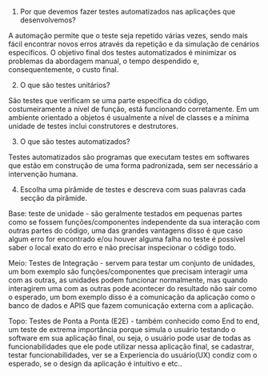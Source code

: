 1. Por que devemos fazer testes automatizados nas aplicações que desenvolvemos?

A automação permite que o teste seja repetido várias vezes, sendo mais fácil encontrar novos erros através da repetição e da simulação de cenários específicos.
O objetivo final dos testes automatizados é minimizar os problemas da abordagem manual, o tempo despendido e, consequentemente, o custo final.

2. O que são testes unitários?

São testes que verificam se uma parte específica do código, costumeiramente a nível de função, está funcionando corretamente. Em um ambiente orientado a objetos é usualmente a nível de classes e a mínima unidade de testes inclui construtores e destrutores.

3. O que são testes automatizados?

Testes automatizados são programas que executam testes em softwares que estão em construção de uma forma padronizada, sem ser necessário a intervenção humana.

4. Escolha uma pirâmide de testes e descreva com suas palavras cada secção da pirâmide.

Base: teste de unidade - são geralmente testados em pequenas partes como se fossem funções/componentes independente da sua interação com outras partes do código, uma das grandes vantagens disso é que caso algum erro for encontrado e/ou houver alguma falha no teste é possível saber o local exato do erro e não precisar inspecionar o código todo.

Meio: Testes de Integração - servem para testar um conjunto de unidades, um bom exemplo são funções/componentes que precisam interagir uma com as outras, as unidades podem funcionar normalmente, mas quando interagirem uma com as outras pode acontecer do resultado não sair como o esperado, um bom exemplo disso é a comunicação da aplicação como o banco de dados e APIS que fazem comunicação externa com a aplicação.

Topo: Testes de Ponta a Ponta (E2E) - também conhecido como End to end, um teste de extrema importância porque simula o usuário testando o software em sua aplicação final, ou seja, o usuário pode usar de todas as funcionabilidades que ele pode utilizar nessa aplicação final, se cadastrar, testar funcionabilidades, ver se a Experiencia do usuário(UX) condiz com o esperado, se o design da aplicação é intuitivo e etc..
